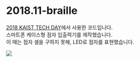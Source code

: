 # 2018.11-braille  

[2018 KAIST TECH DAY](https://startup.kaist.ac.kr/2018-kaist-tech-day/)에서 사용한 코드입니다.  
스마트폰 케이스형 점자 입출력기를 제작했습니다.  
이 때는 점자 셀을 구하지 못해, LED로 점자를 표현했습니다.

<img src="https://user-images.githubusercontent.com/47321608/97099087-1b2aeb80-16c8-11eb-9e9a-c540d47cbf8c.jpg">